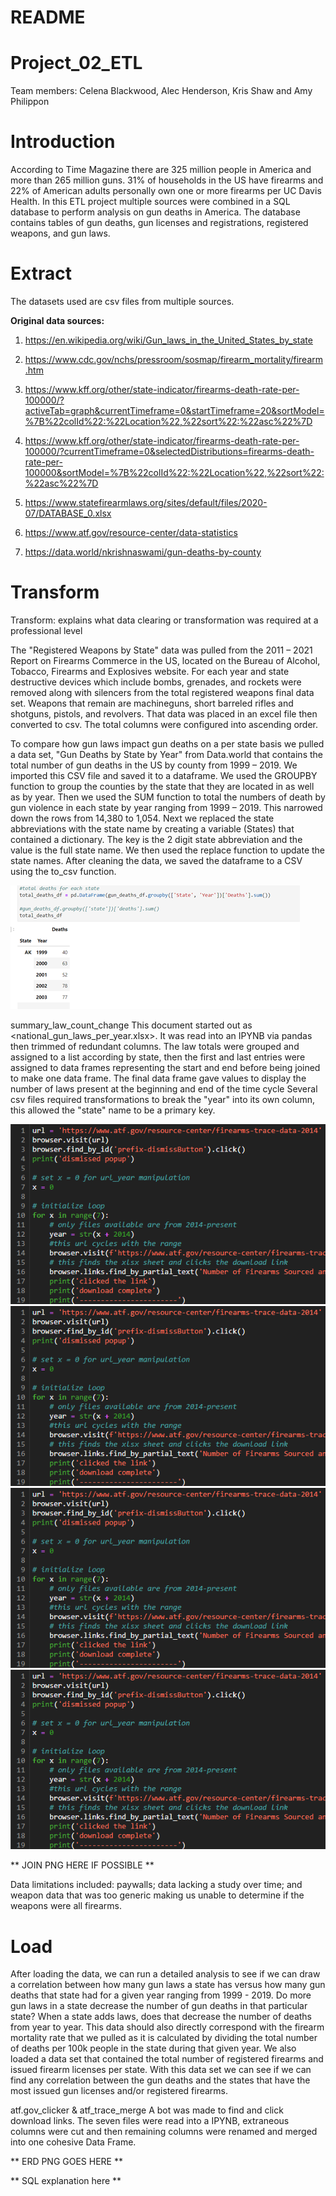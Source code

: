 # README
# Project_02_ETL
Team members: Celena Blackwood, Alec Henderson, Kris Shaw and Amy Philippon

# Introduction
According to Time Magazine there are 325 million people in America and more than 
265 million guns.  31% of households in the US have firearms and 22% of American 
adults personally own one or more firearms per UC Davis Health. In this ETL project 
multiple sources were combined in a SQL database to perform analysis on gun 
deaths in America. The database contains tables of gun deaths, gun licenses and 
registrations, registered weapons, and gun laws. 

# Extract
The datasets used are csv files from multiple sources.

**Original data sources:** 

1. https://en.wikipedia.org/wiki/Gun_laws_in_the_United_States_by_state

2. https://www.cdc.gov/nchs/pressroom/sosmap/firearm_mortality/firearm.htm
3. https://www.kff.org/other/state-indicator/firearms-death-rate-per-100000/?activeTab=graph&currentTimeframe=0&startTimeframe=20&sortModel=%7B%22colId%22:%22Location%22,%22sort%22:%22asc%22%7D
4. https://www.kff.org/other/state-indicator/firearms-death-rate-per-100000/?currentTimeframe=0&selectedDistributions=firearms-death-rate-per-100000&sortModel=%7B%22colId%22:%22Location%22,%22sort%22:%22asc%22%7D
5. https://www.statefirearmlaws.org/sites/default/files/2020-07/DATABASE_0.xlsx
6. https://www.atf.gov/resource-center/data-statistics
7. https://data.world/nkrishnaswami/gun-deaths-by-county


# Transform
Transform: explains what data
clearing or transformation was
required at a professional level

The "Registered Weapons by State" data was pulled from the 2011 – 2021 Report on Firearms Commerce in the US, located on the Bureau of Alcohol, Tobacco, Firearms and Explosives website. For each year and state destructive devices which include bombs, grenades, and rockets were removed along with silencers from the total registered weapons final data set.  Weapons that remain are machineguns, short barreled rifles and shotguns, pistols, and revolvers.  That data was placed in an excel file then converted to csv. The total columns were configured into ascending order. 

To compare how gun laws impact gun deaths on a per state basis we pulled a data set, "Gun Deaths by State by Year" from 
Data.world that contains the total number of gun deaths in the US by county from 1999 – 2019. 
We imported this CSV file and saved it to a dataframe. We used the GROUPBY function to group 
the counties by the state that they are located in as well as by year. Then we used the SUM 
function to total the numbers of death by gun violence in each state by year ranging from 1999 –
2019. This narrowed down the rows from 14,380 to 1,054. Next we replaced the state 
abbreviations with the state name by creating a variable (States) that contained a dictionary. 
The key is the 2 digit state abbreviation and the value is the full state name. We then used the 
replace function to update the state names. After cleaning the data, we saved the dataframe to a
CSV using the to_csv function.

![Sum & GroupBy .png](Images/GROUPBY_and_SUM_Functions_Gun_Deaths.png) 

 summary_law_count_change
This document started out as <national_gun_laws_per_year.xlsx>. It was read into an IPYNB via 
pandas then trimmed of redundant columns.
The law totals were grouped and assigned to a list according by state, then the first and last entries were
assigned to data frames representing the start and end before being joined to make one data frame.
The final data frame gave values to display the number of laws present at the beginning and end of the 
time cycle
Several csv files required transformations to break the "year" into its own column, this allowed the "state" name to be a primary key.

![atf1](Images/atf_trace_01.png)
![atf2](Images/atf_trace_01.png)
![atf3](Images/atf_trace_01.png)
![atf4](Images/atf_trace_01.png)



** JOIN PNG HERE IF POSSIBLE **

Data limitations included: paywalls; 
data lacking a study over time; and
weapon data that was too generic making us unable to determine if the weapons were all firearms.

# Load
After loading the data, we can run a detailed analysis to see if we can draw a correlation 
between how many gun laws a state has versus how many gun deaths that state had for a given 
year ranging from 1999 - 2019. Do more gun laws in a state decrease the number of gun deaths 
in that particular state? When a state adds laws, does that decrease the number of deaths from 
year to year. This data should also directly correspond with the firearm mortality rate that we 
pulled as it is calculated by dividing the total number of deaths per 100k people in the state 
during that given year. 
We also loaded a data set that contained the total number of registered firearms and issued 
firearm licenses per state. With this data set we can see if we can find any correlation between 
the gun deaths and the states that have the most issued gun licenses and/or registered firearms.

atf.gov_clicker & atf_trace_merge
A bot was made to find and click download links.
The seven files were read into a IPYNB, extraneous columns were cut and then remaining columns 
were renamed and merged into one cohesive Data Frame.

** ERD PNG GOES HERE **

** SQL explanation here **


